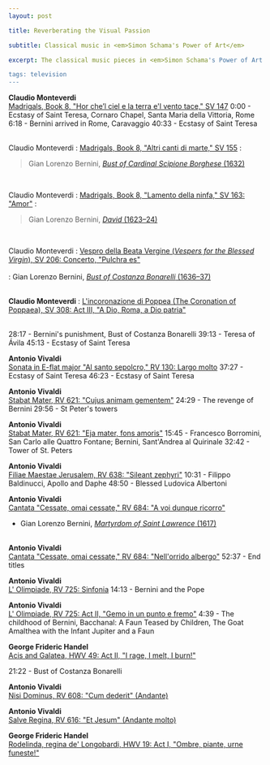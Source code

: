 ```yaml
---
layout: post

title: Reverberating the Visual Passion

subtitle: Classical music in <em>Simon Schama's Power of Art</em>

excerpt: The classical music pieces in <em>Simon Schama's Power of Art <br />

tags: television
---
```


**Claudio Monteverdi** <br />
[Madrigals, Book 8, "Hor che’l ciel e la terra e'l vento tace," SV 147](
https://www.youtube.com/watch?v=mPhWDKT2gSk)
0:00 - Ecstasy of Saint Teresa, Cornaro Chapel, Santa Maria della Vittoria, Rome
6:18 - Bernini arrived in Rome, Caravaggio
40:33 - Ecstasy of Saint Teresa
<br /><br />


Claudio Monteverdi
: [Madrigals, Book 8, "Altri canti di marte," SV 155](
https://www.youtube.com/watch?v=1Z1tpAsA2M8)
: 
> Gian Lorenzo Bernini, [_Bust of Cardinal Scipione Borghese_ (1632)](
https://en.wikipedia.org/wiki/Two_Busts_of_Cardinal_Scipione_Borghese)

<br />


Claudio Monteverdi 
: [Madrigals, Book 8, "Lamento della ninfa," SV 163: "Amor"](
https://www.youtube.com/watch?v=N3XVvUxcIY0) 
:
> Gian Lorenzo Bernini, [_David_ (1623–24)](
https://galleriaborghese.beniculturali.it/en/opere/david/) 

<br />


 
Claudio Monteverdi 
: [Vespro della Beata Vergine (_Vespers for the Blessed Virgin_), SV 206: Concerto, "Pulchra es"](
https://www.youtube.com/watch?v=XIsliS7oz8s) <br /> <br />
: Gian Lorenzo Bernini, [_Bust of Costanza Bonarelli_ (1636–37)](
https://en.wikipedia.org/wiki/Bust_of_Costanza_Bonarelli) 
<br /><br />


**Claudio Monteverdi**
: [L'incoronazione di Poppea (The Coronation of Poppaea), SV 308: Act III, "A Dio, Roma, a Dio patria"](
https://www.youtube.com/watch?v=ODZ1laysiFI)
<br /><br />


28:17 - Bernini's punishment, Bust of Costanza Bonarelli
39:13 - Teresa of Ávila
45:13 - Ecstasy of Saint Teresa
<br />


**Antonio Vivaldi**<br />
[Sonata in E-flat major "Al santo sepolcro," RV 130: Largo molto](
https://www.youtube.com/watch?v=OJQ04_y6e6c)
37:27 - Ecstasy of Saint Teresa
46:23 - Ecstasy of Saint Teresa
<br />


**Antonio Vivaldi**<br />
[Stabat Mater, RV 621: "Cujus animam gementem"](
https://www.youtube.com/watch?v=Dzg91IyhIt8)
24:29 - The revenge of Bernini
29:56 - St Peter's towers
<br />

**Antonio Vivaldi**<br />
[Stabat Mater, RV 621: "Eja mater, fons amoris"](
https://www.youtube.com/watch?v=j5lkTEKQiXM)
15:45 - Francesco Borromini, San Carlo alle Quattro Fontane; Bernini, Sant'Andrea al Quirinale
32:42 - Tower of St. Peters
<br />

**Antonio Vivaldi**<br />
[Filiae Maestae Jerusalem, RV 638: "Sileant zephyri"](
https://www.youtube.com/watch?v=zIxXMIie9XI)
10:31 - Filippo Baldinucci, Apollo and Daphe
48:50 - Blessed Ludovica Albertoni
<br />



**Antonio Vivaldi**<br />
[Cantata "Cessate, omai cessate," RV 684: "A voi dunque ricorro"](
https://www.youtube.com/watch?v=zTXdQuWiWAw)

- Gian Lorenzo Bernini, [_Martyrdom of Saint Lawrence_ (1617)](https://www.uffizi.it/en/artworks/saint-lawrence-bernini)
<br /><br />


**Antonio Vivaldi**<br />
[Cantata "Cessate, omai cessate," RV 684: "Nell'orrido albergo"](
https://www.youtube.com/watch?v=66OJIcGSkKs)
52:37 - End titles
<br />

**Antonio Vivaldi**<br />
[L' Olimpiade, RV 725: Sinfonia](
https://www.youtube.com/watch?v=2QYuh9D1JEo)
14:13 - Bernini and the Pope
<br />

**Antonio Vivaldi**<br />
[L' Olimpiade, RV 725: Act II, "Gemo in un punto e fremo"](
https://www.youtube.com/watch?v=VHUiG1TpBGU)
4:39 - The childhood of Bernini, Bacchanal: A Faun Teased by Children, The Goat Amalthea with the Infant Jupiter and a Faun
<br />

**George Frideric Handel**<br />
[Acis and Galatea, HWV 49: Act II, "I rage, I melt, I burn!"](
https://www.youtube.com/watch?v=20Wy7kK_wGc)
<br />

21:22 - Bust of Costanza Bonarelli


**Antonio Vivaldi**<br />
[Nisi Dominus, RV 608: "Cum dederit" (Andante)](
https://www.youtube.com/watch?v=Bxp74hB-4Zw)
<br />

**Antonio Vivaldi**<br />
[Salve Regina, RV 616: "Et Jesum" (Andante molto)](
https://www.youtube.com/watch?v=wqAx99Cigig)
<br />

**George Frideric Handel**<br />
[Rodelinda, regina de' Longobardi, HWV 19: Act I, "Ombre, piante, urne funeste!"](
https://www.youtube.com/watch?v=RmeFTM80NDk)
<br />

<br />






